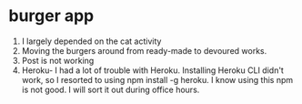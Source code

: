 # burger app

1. I largely depended on the cat activity 
2. Moving the burgers around from ready-made to devoured works.
3. Post is not working 
4. Heroku- I had a lot of trouble with Heroku. Installing Heroku CLI didn't work, so I resorted to using npm install -g heroku. I know using this npm is not good. I will sort it out during office hours. 
    